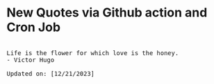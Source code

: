 # New Quotes via Github action and Cron Job

<pre>
<!-- #quote -->
Life is the flower for which love is the honey.
- Victor Hugo

Updated on: [12/21/2023]
<!-- #quoteEnd -->
</pre>
